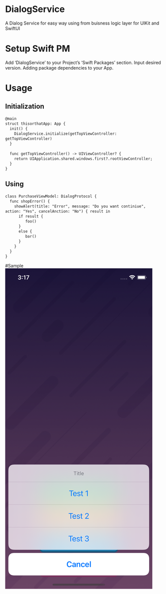 # DialogService

A Dialog Service for easy way using from buisness logic layer for UIKit and SwiftUI

# Setup Swift PM

Add ‘DialogService’ to your Project’s ‘Swift Packages’ section.
Input desired version.
Adding package dependencies to your App.


# Usage 

## Initialization 

```
@main
struct thisorthatApp: App {
  init() {
    DialogService.initialize(getTopViewController: getTopViewController)
  }
  
  func getTopViewController() -> UIViewController? {
    return UIApplication.shared.windows.first?.rootViewController;
  }
} 
```

## Using 

```
class PurchaseViewModel: DialogProtocol {
  func shopError() {
    showAlert(title: "Error", message: "Do you want continiue", action: "Yes", cancelAnction: "No") { result in
      if result {
         foo()
      }
      else {
         bar()
      }
    }
  }
}
```

#Sample 
![alt text](https://github.com/maukur/DialogService/blob/master/Resources/ActionSheet.png "Action Sheet")

